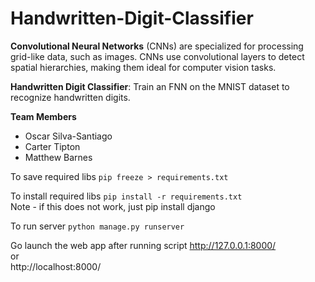 # Handwritten-Digit-Classifier

**Convolutional Neural Networks** (CNNs) are specialized for processing grid-like data, such as images. CNNs use convolutional layers to detect spatial hierarchies, making them ideal for computer vision tasks.

**Handwritten Digit Classifier**: Train an FNN on the MNIST dataset to recognize handwritten digits.

**Team Members**
- Oscar Silva-Santiago
- Carter Tipton
- Matthew Barnes

To save required libs
`pip freeze > requirements.txt`

To install required libs
`pip install -r requirements.txt`  
Note - if this does not work, just pip install django

To run server
`python manage.py runserver`

Go launch the web app after running script
http://127.0.0.1:8000/  
or  
http://localhost:8000/